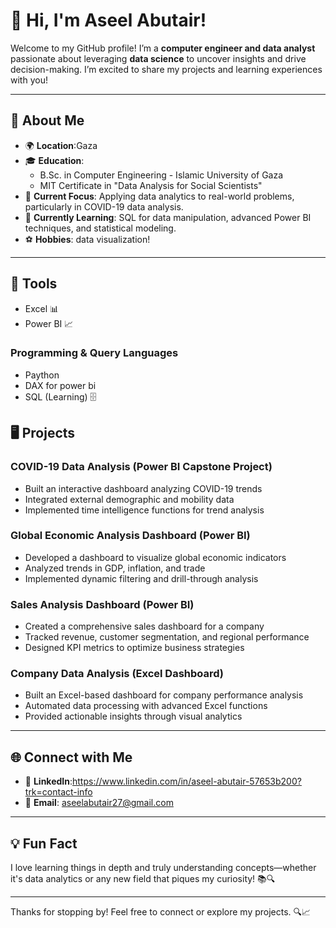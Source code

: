 # 👋 Hi, I'm Aseel Abutair!

Welcome to my GitHub profile! I’m a **computer engineer and data analyst** passionate about leveraging **data science** to uncover insights and drive decision-making. I’m excited to share my projects and learning experiences with you!

---

## 🚀 About Me

- 🌍 **Location**:Gaza 
- 🎓 **Education**:
  - B.Sc. in Computer Engineering - Islamic University of Gaza  
  - MIT Certificate in "Data Analysis for Social Scientists"  
- 💼 **Current Focus**: Applying data analytics to real-world problems, particularly in COVID-19 data analysis.
- 🌱 **Currently Learning**: SQL for data manipulation, advanced Power BI techniques, and statistical modeling.
- ⚽ **Hobbies**: data visualization!

---

## 🔧 Tools
- Excel 📊
- Power BI 📈

### **Programming & Query Languages**
- Paython
- DAX for power bi
- SQL (Learning) 🗄️


## 🖥️ Projects

### **COVID-19 Data Analysis (Power BI Capstone Project)**
- Built an interactive dashboard analyzing COVID-19 trends
- Integrated external demographic and mobility data
- Implemented time intelligence functions for trend analysis

### **Global Economic Analysis Dashboard (Power BI)**
- Developed a dashboard to visualize global economic indicators
- Analyzed trends in GDP, inflation, and trade
- Implemented dynamic filtering and drill-through analysis

### **Sales Analysis Dashboard (Power BI)**
- Created a comprehensive sales dashboard for a company
- Tracked revenue, customer segmentation, and regional performance
- Designed KPI metrics to optimize business strategies

### **Company Data Analysis (Excel Dashboard)**
- Built an Excel-based dashboard for company performance analysis
- Automated data processing with advanced Excel functions
- Provided actionable insights through visual analytics

---

## 🌐 Connect with Me

- 💼 **LinkedIn**:https://www.linkedin.com/in/aseel-abutair-57653b200?trk=contact-info
- 📧 **Email**: aseelabutair27@gmail.com

---

## 💡 Fun Fact
I love learning things in depth and truly understanding concepts—whether it's data analytics or any new field that piques my curiosity! 📚🔍

---

Thanks for stopping by! Feel free to connect or explore my projects. 🔍📈

